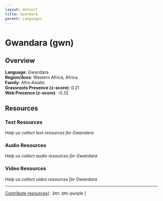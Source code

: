 ```yaml
---
layout: default
title: Gwandara
parent: Languages
---
```


# Gwandara (gwn)

## Overview

**Language**: Gwandara  
**Region/Area**: Western Africa, Africa  
**Family**: Afro-Asiatic  
**Grassroots Presence (z-score)**: 0.21  
**Web Presence (z-score)**: -0.32  

## Resources

### Text Resources
*Help us collect text resources for Gwandara*

### Audio Resources
*Help us collect audio resources for Gwandara*

### Video Resources
*Help us collect video resources for Gwandara*

---

[Contribute resources](https://forms.office.com/e/1SfLJx3u1r){: .btn .btn-purple }
